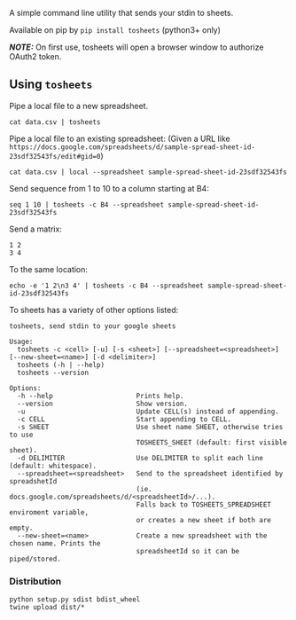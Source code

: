 A simple command line utility that sends your stdin to sheets.

Available on pip by `pip install tosheets` (python3+ only)

***NOTE:***  On first use, tosheets will open a browser window to authorize OAuth2 token.
## Using `tosheets`
Pipe a local file to a new spreadsheet.
```
cat data.csv | tosheets
```

Pipe a local file to an existing spreadsheet:
(Given a URL like `https://docs.google.com/spreadsheets/d/sample-spread-sheet-id-23sdf32543fs/edit#gid=0`)
```
cat data.csv | local --spreadsheet sample-spread-sheet-id-23sdf32543fs
```

Send sequence from 1 to 10 to a column starting at B4:
```
seq 1 10 | tosheets -c B4 --spreadsheet sample-spread-sheet-id-23sdf32543fs
```

Send a matrix:
```
1 2
3 4
```
To the same location:

```
echo -e '1 2\n3 4' | tosheets -c B4 --spreadsheet sample-spread-sheet-id-23sdf32543fs
```


To sheets has a variety of other options listed:
```
tosheets, send stdin to your google sheets

Usage:
  tosheets -c <cell> [-u] [-s <sheet>] [--spreadsheet=<spreadsheet>] [--new-sheet=<name>] [-d <delimiter>]
  tosheets (-h | --help)
  tosheets --version

Options:
  -h --help                     Prints help.
  --version                     Show version.
  -u                            Update CELL(s) instead of appending.
  -c CELL                       Start appending to CELL.
  -s SHEET                      Use sheet name SHEET, otherwise tries to use
                                TOSHEETS_SHEET (default: first visible sheet).
  -d DELIMITER                  Use DELIMITER to split each line (default: whitespace).
  --spreadsheet=<spreadsheet>   Send to the spreadsheet identified by spreadshetId
                                (ie. docs.google.com/spreadsheets/d/<spreadsheetId>/...).
                                Falls back to TOSHEETS_SPREADSHEET enviroment variable,
                                or creates a new sheet if both are empty.
  --new-sheet=<name>            Create a new spreadsheet with the chosen name. Prints the
                                spreadsheetId so it can be piped/stored.
```

### Distribution
```
python setup.py sdist bdist_wheel
twine upload dist/*
```

